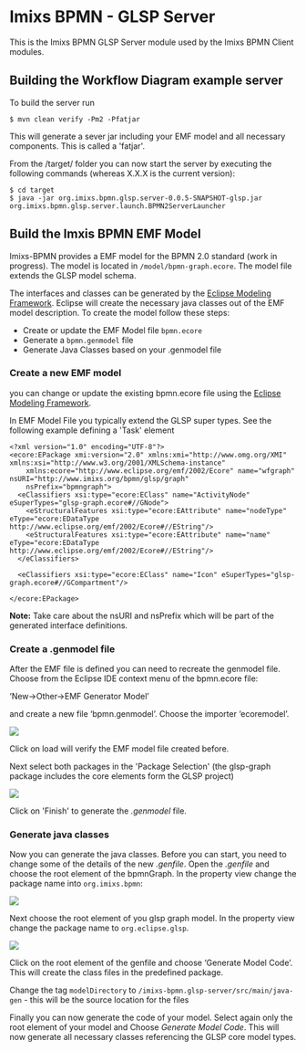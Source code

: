 # Imixs BPMN - GLSP Server

This is the Imixs BPMN GLSP Server module used by the Imixs BPMN Client modules. 

## Building the Workflow Diagram example server

To build the server run 

	$ mvn clean verify -Pm2 -Pfatjar

This will generate a sever jar including your EMF model and all necessary components. This is called a 'fatjar'. 

From the /target/ folder you can now start the server by executing the following commands (whereas X.X.X is the current version):

	$ cd target
	$ java -jar org.imixs.bpmn.glsp.server-0.0.5-SNAPSHOT-glsp.jar org.imixs.bpmn.glsp.server.launch.BPMN2ServerLauncher

## Build the Imxis BPMN EMF Model

Imixs-BPMN provides a EMF model for the BPMN 2.0 standard (work in progress). The model is located in `/model/bpmn-graph.ecore`. The model file extends the 
GLSP model schema. 

The interfaces and classes can be generated by the [Eclipse Modeling Framework](https://www.eclipse.org/modeling/emf/). Eclipse will create the necessary java classes out of the EMF model description. To create the model follow these steps:

 - Create or update the EMF Model file `bpmn.ecore`
 - Generate a `bpmn.genmodel` file
 - Generate Java Classes based on your .genmodel file

### Create a new EMF model

you can change or update the existing bpmn.ecore file using the [Eclipse Modeling Framework](https://www.eclipse.org/modeling/emf/).

In EMF Model File you typically extend the GLSP super types. See the following example defining a 'Task' element

	<?xml version="1.0" encoding="UTF-8"?>
	<ecore:EPackage xmi:version="2.0" xmlns:xmi="http://www.omg.org/XMI" xmlns:xsi="http://www.w3.org/2001/XMLSchema-instance"
	    xmlns:ecore="http://www.eclipse.org/emf/2002/Ecore" name="wfgraph" nsURI="http://www.imixs.org/bpmn/glsp/graph"
	    nsPrefix="bpmngraph">
	  <eClassifiers xsi:type="ecore:EClass" name="ActivityNode" eSuperTypes="glsp-graph.ecore#//GNode">
	    <eStructuralFeatures xsi:type="ecore:EAttribute" name="nodeType" eType="ecore:EDataType http://www.eclipse.org/emf/2002/Ecore#//EString"/>
	    <eStructuralFeatures xsi:type="ecore:EAttribute" name="name" eType="ecore:EDataType http://www.eclipse.org/emf/2002/Ecore#//EString"/>
	  </eClassifiers>
	 
	  <eClassifiers xsi:type="ecore:EClass" name="Icon" eSuperTypes="glsp-graph.ecore#//GCompartment"/>
	
	</ecore:EPackage>	


**Note:** Take care about the nsURI and nsPrefix which will be part of the generated interface definitions. 


### Create a .genmodel file

After the EMF file is defined you can need to recreate the genmodel file. Choose from the Eclipse IDE context menu of the bpmn.ecore file:

‘New->Other->EMF Generator Model’

and create a new file ‘bpmn.genmodel’. Choose the importer ‘ecoremodel’. 

<img src="./doc/emf-generator-01.png" />

Click on load will verify the EMF model file created before.

Next select both packages in the 'Package Selection' (the glsp-graph package includes the core elements form the GLSP project)

<img src="./doc/emf-generator-02.png" />

Click on 'Finish' to generate the *.genmodel* file.

### Generate java classes

Now you can generate the java classes. Before you can start, you need to change some of the details of the new *.genfile*.  Open the *.genfile* and choose the root element of the bpmnGraph. In the property view change the package name into `org.imixs.bpmn`:

<img src="./doc/emf-generator-03.png" />

Next choose the root element of you glsp graph model. In the property view change the package name to `org.eclipse.glsp`. 

<img src="./doc/emf-generator-04.png" />

Click on the root element of the genfile and choose ‘Generate Model Code’. This will create the class files in the predefined package. 

Change the tag `modelDirectory` to `/imixs-bpmn.glsp-server/src/main/java-gen` - this will be the source location for the files


Finally you can now generate the code of your model. Select again only the root element of your model and Choose *Generate Model Code*. This will now generate all necessary classes referencing the GLSP core model types. 



